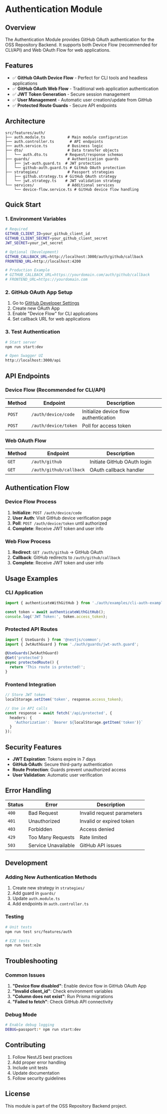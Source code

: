 # Authentication Module

## Overview

The Authentication Module provides GitHub OAuth authentication for the OSS Repository Backend. It supports both Device Flow (recommended for CLI/API) and Web OAuth Flow for web applications.

## Features

- ✅ **GitHub OAuth Device Flow** - Perfect for CLI tools and headless applications
- ✅ **GitHub OAuth Web Flow** - Traditional web application authentication
- ✅ **JWT Token Generation** - Secure session management
- ✅ **User Management** - Automatic user creation/update from GitHub
- ✅ **Protected Route Guards** - Secure API endpoints

## Architecture

```
src/features/auth/
├── auth.module.ts          # Main module configuration
├── auth.controller.ts       # API endpoints
├── auth.service.ts         # Business logic
├── dto/                    # Data transfer objects
│   └── auth.dto.ts        # Request/response schemas
├── guards/                 # Authentication guards
│   ├── jwt-auth.guard.ts  # JWT protection
│   └── github-auth.guard.ts # GitHub OAuth protection
├── strategies/             # Passport strategies
│   ├── github.strategy.ts # GitHub OAuth strategy
│   └── jwt.strategy.ts    # JWT validation strategy
└── services/               # Additional services
    └── device-flow.service.ts # GitHub device flow handling
```

## Quick Start

### 1. Environment Variables

```bash
# Required
GITHUB_CLIENT_ID=your_github_client_id
GITHUB_CLIENT_SECRET=your_github_client_secret
JWT_SECRET=your_jwt_secret

# Optional (Development)
GITHUB_CALLBACK_URL=http://localhost:3000/auth/github/callback
FRONTEND_URL=http://localhost:4200

# Production Example
# GITHUB_CALLBACK_URL=https://yourdomain.com/auth/github/callback
# FRONTEND_URL=https://yourdomain.com
```

### 2. GitHub OAuth App Setup

1. Go to [GitHub Developer Settings](https://github.com/settings/developers)
2. Create new OAuth App
3. Enable "Device Flow" for CLI applications
4. Set callback URL for web applications

### 3. Test Authentication

```bash
# Start server
npm run start:dev

# Open Swagger UI
http://localhost:3000/api
```

## API Endpoints

### Device Flow (Recommended for CLI/API)

| Method | Endpoint | Description |
|--------|----------|-------------|
| `POST` | `/auth/device/code` | Initialize device flow authentication |
| `POST` | `/auth/device/token` | Poll for access token |

### Web OAuth Flow

| Method | Endpoint | Description |
|--------|----------|-------------|
| `GET` | `/auth/github` | Initiate GitHub OAuth login |
| `GET` | `/auth/github/callback` | OAuth callback handler |

## Authentication Flow

### Device Flow Process

1. **Initialize**: `POST /auth/device/code`
2. **User Auth**: Visit GitHub device verification page
3. **Poll**: `POST /auth/device/token` until authorized
4. **Complete**: Receive JWT token and user info

### Web Flow Process

1. **Redirect**: `GET /auth/github` → GitHub OAuth
2. **Callback**: GitHub redirects to `/auth/github/callback`
3. **Complete**: Receive JWT token and user info

## Usage Examples

### CLI Application

```typescript
import { authenticateWithGitHub } from './auth/examples/cli-auth-example';

const token = await authenticateWithGitHub();
console.log('JWT Token:', token.access_token);
```

### Protected API Routes

```typescript
import { UseGuards } from '@nestjs/common';
import { JwtAuthGuard } from './auth/guards/jwt-auth.guard';

@UseGuards(JwtAuthGuard)
@Get('protected')
async protectedRoute() {
  return 'This route is protected!';
}
```

### Frontend Integration

```typescript
// Store JWT token
localStorage.setItem('token', response.access_token);

// Use in API calls
const response = await fetch('/api/protected', {
  headers: {
    'Authorization': `Bearer ${localStorage.getItem('token')}`
  }
});
```

## Security Features

- **JWT Expiration**: Tokens expire in 7 days
- **GitHub OAuth**: Secure third-party authentication
- **Route Protection**: Guards prevent unauthorized access
- **User Validation**: Automatic user verification

## Error Handling

| Status | Error | Description |
|--------|-------|-------------|
| `400` | Bad Request | Invalid request parameters |
| `401` | Unauthorized | Invalid or expired token |
| `403` | Forbidden | Access denied |
| `429` | Too Many Requests | Rate limited |
| `503` | Service Unavailable | GitHub API issues |

## Development

### Adding New Authentication Methods

1. Create new strategy in `strategies/`
2. Add guard in `guards/`
3. Update `auth.module.ts`
4. Add endpoints in `auth.controller.ts`

### Testing

```bash
# Unit tests
npm run test src/features/auth

# E2E tests
npm run test:e2e
```

## Troubleshooting

### Common Issues

1. **"Device flow disabled"**: Enable device flow in GitHub OAuth App
2. **"Invalid client_id"**: Check environment variables
3. **"Column does not exist"**: Run Prisma migrations
4. **"Failed to fetch"**: Check GitHub API connectivity

### Debug Mode

```bash
# Enable debug logging
DEBUG=passport:* npm run start:dev
```

## Contributing

1. Follow NestJS best practices
2. Add proper error handling
3. Include unit tests
4. Update documentation
5. Follow security guidelines

## License

This module is part of the OSS Repository Backend project. 